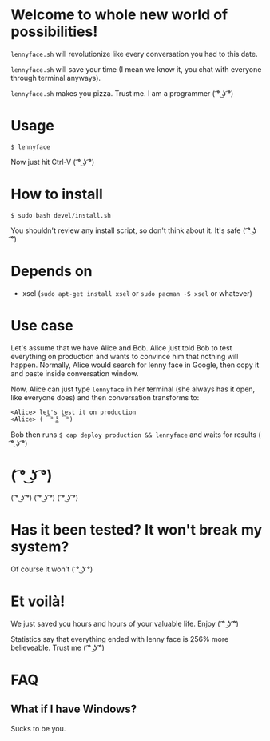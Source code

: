 # Welcome to whole new world of possibilities!

`lennyface.sh` will revolutionize like every conversation you had to this date.

`lennyface.sh` will save your time (I mean we know it, you chat with everyone
  through terminal anyways).

`lennyface.sh` makes you pizza. Trust me. I am a programmer ( ͡° ͜ʖ ͡°)

# Usage

    $ lennyface

Now just hit Ctrl-V ( ͡° ͜ʖ ͡°)

# How to install

    $ sudo bash devel/install.sh

You shouldn't review any install script, so don't think about it. It's safe ( ͡° ͜ʖ ͡°)

# Depends on

* xsel (`sudo apt-get install xsel` or `sudo pacman -S xsel` or whatever)

# Use case

Let's assume that we have Alice and Bob. Alice just told Bob to test everything
on production and wants to convince him that nothing will happen. Normally,
Alice would search for lenny face in Google, then copy it and paste inside
conversation window.

Now, Alice can just type `lennyface` in her terminal (she always has it open,
  like everyone does) and then conversation transforms to:

    <Alice> let's test it on production
    <Alice> ( ͡° ͜ʖ ͡°)

Bob then runs `$ cap deploy production && lennyface` and waits for results
( ͡° ͜ʖ ͡°)

# ( ͡° ͜ʖ ͡°)

( ͡° ͜ʖ ͡°)
( ͡° ͜ʖ ͡°)
( ͡° ͜ʖ ͡°)

# Has it been tested? It won't break my system?

Of course it won't ( ͡° ͜ʖ ͡°)

# Et voilà!

We just saved you hours and hours of your valuable life. Enjoy ( ͡° ͜ʖ ͡°)

Statistics say that everything ended with lenny face is 256% more believeable.
Trust me ( ͡° ͜ʖ ͡°)

# FAQ

## What if I have Windows?

Sucks to be you.
